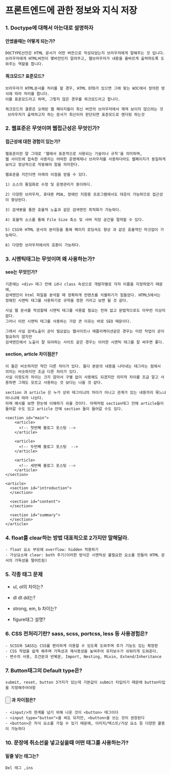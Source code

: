 # 프론트엔드에 관한 정보와 지식 저장

### 1. Doctype에 대해서 아는대로 설명하자

 
 #### 안썼을때는 어떻게 되는가?
    DOCTYPE선언은 HTML 문서가 어떤 버전으로 작성되었는지 브라우저에게 말해주는 것 입니다.  
    브라우저에게 HTML버전이 몇버전인지 알려주고, 웹브라우저가 내용을 올바르게 출력하도록 도와주는 역할을 합니다. 

 #### 쿼크모드? 표준모드?
    브라우저가 HTML문서를 처리를 할 경우, HTML DTD가 있으면 그에 맞는 W3C에서 정의한 방식에 따라 처리를 합니다. 
    이를 표준모드라고 하며, 그렇지 않은 경우를 쿼크모드라고 합니다.  
   
    쿼크모드의 결론은 오래된 웹 페이지들이 최신 버전의 브라우저에서 깨져 보이지 않으려는 것
     브라우저가 출력하고자 하는 문서가 최신이라 판단되면 표준모드로 렌더링 하는것
     
     
### 2. 웹표준은 무엇이며 웹접근성은 무엇인가?

#### 접근성에 대한 경험이 있는가?
    웹표준이란 말 그대로 '웹에서 표준적으로 사용되는 기술이나 규칙'을 의미하며, 
    웹 사이트에 접속한 사용자는 어떠한 운영체제나 브라우저를 사용하더라도 웹페이지가 동일하게 보이고 정상적으로 작동해야 함을 의미한다. 
    
    웹표준을 지킨다면 아래의 이점을 얻을 수 있다.

    1) 소스의 통일화로 수정 및 운영관리가 용이하다.

    2) 다양한 브라우저, 휴대폰 PDA, 장애인 지원용 프로그램에서도 대응이 가능하므로 접근성이 향상된다.

    3) 검색봇을 통한 효율적 노출과 같은 검색엔진 최적화가 가능하다.

    4) 효율적 소스를 통해 File Size 축소 및 서버 저장 공간을 절약할 수 있다.

    5) CSS와 HTML 문서의 분리등을 통해 페이지 로딩속도 향상 과 같은 효율적인 마크업이 가능하다.

    6) 다양한 브라우저에서의 호환이 가능하다.
    
### 3. 시멘틱태그는 무엇이며 왜 사용하는가? 

#### seo는 무엇인가?
    기존에는 <div> 태그 안에 id나 class 속성으로 개발자별로 각자 이름을 지정하였기 때문에, 
    검색엔진이 html 파일을 분석할 때 정확하게 컨텐츠를 식별하기가 힘들었다. HTML5에서는 정해진 시맨틱 태그를 사용하기로 규약을 정한 거라고 보면 될 것 같다.

    사실 웹 문서를 작성할때 시맨틱 태그를 사용할 필요는 전혀 없고 문법적으로도 아무런 이상이 없다. 
    그러나 이런 시맨틱 태그를 사용하는 가장 큰 이유는 바로 SEO 때문이다.
    
    그래서 사실 검색노출이 굳이 필요없는 웹사이트나 애플리케이션같은 경우는 이런 작업이 굳이 필요하지 않지만
    검색엔진에서 노출이 잘 되야하는 사이트 같은 경우는 이러한 시맨틱 태그를 잘 써주면 좋다.
    
#### section, article 차이점은?
    이 둘은 비슷하지만 약간 다른 차이가 있다. 둘다 본문의 내용을 나타내는 태그라는 점에서 의미는 비슷하지만 조금 다른 차이가 있다. 
    사실 이정도의 차이는 크지 않아서 구별 없이 사용해도 되겠지만 의미적 차이를 조금 알고 사용하면 그래도 모르고 사용하는 것 보다는 나을 것 같다.

    section 과 article 은 누가 상위 태그이냐의 차이가 아니고 관계가 있는 내용끼리 묶느냐 아니냐에 따라 나뉜다.
    아래 예시를 보면 한눈에 이해하기 쉬울 것이다. 아래처럼 section태그 안에 article들이 들어갈 수도 있고 article 안에 section 들이 들어갈 수도 있다.
    
```
<section id="main">
    <article>
      <!-- 첫번째 블로그 포스팅 -->
    </article>

    <article>
      <!-- 두번째 블로그 포스팅  -->
    </article>

    <article>
      <!-- 세번째 블로그 포스팅 -->
    </article>
</section>
```

```
<article>
  <section id="introduction">
  </section>

  <section id="content">
  </section>

  <section id="summary">
  </section>
</article>
```

### 4. float를 clear하는 방법 대표적으로 2가지만 말해달라.

    - float 요소 부모에 overflow: hidden 적용하기
    - 가상요소에 clear: both 주기(이러한 방식은 시멘틱상 불필요한 요소를 만들어 HTML 문서의 가독성을 떨어트림)
    
### 5. 각종 태그 문제

 + ul, ol의 차이는?

 + dl dt dd는?

 + strong, em, b 차이는?

 + figure태그 설명?

 

### 6. CSS 전처리기란?  sass, scss, portcss, less 등 사용경험은?
    - SCSS와 SASS는 CSS를 편리하게 이용할 수 있도록 도와주며 추가 기능도 있는 확장판 
    - CSS 작업을 쉽게 해주며 가독성과 재사용성을 높여주어 유지보수가 쉬워지게 도와준다.
    - 변수의 사용, 조건문과 반복문, Import, Nesting, Mixin, Extend/Inheritance


### 7. Button태그의 Default type은?
    submit, reset, button 3가지가 있는데 기본값이 submit 타입이기 때문에 button타입을 지정해주어야함
#### <input type="button"> 과 차이점은?
    - <input/>의 한계를 넘기 위해 나온 것이 <button> 태그이다
    - <input type="button">을 써도 되지만, <button>을 쓰는 것이 권장된다
    - <button>은 자식 요소를 가질 수 있기 때문에, 이미지/텍스트/가상 요소 등 다양한 활용이 가능하다

 

### 10. 문장에 취소선을 넣고싶을때 어떤 태그를 사용하는가?
#### 밑줄 넣는 태그는?
    Del 태그 ,ins 

 
 
